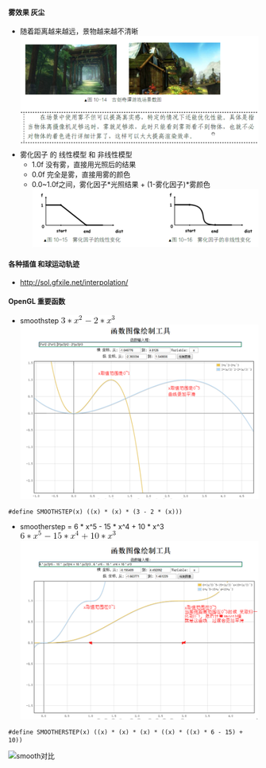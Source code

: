 #### 雾效果 灰尘 
* 随着距离越来越远，景物越来越不清晰 
![雾效果](雾_古剑奇谭.png)
* 雾化因子 的 线性模型 和 非线性模型
    * 1.0f 没有雾，直接用光照后的结果
    * 0.0f 完全是雾，直接用雾的颜色
    * 0.0~1.0f之间，雾化因子*光照结果 + (1-雾化因子)*雾颜色
![模型](雾化因子模型.png)


#### 各种插值 和球运动轨迹
* http://sol.gfxile.net/interpolation/ 

#### OpenGL 重要函数
* smoothstep
![smoothstep公式](smoothStep_formula.png)
![smoothstep图形](smoothstep.png)
```
#define SMOOTHSTEP(x) ((x) * (x) * (3 - 2 * (x)))
```
* smootherstep = 6 * x^5 -  15 *  x^4 + 10 * x^3  
![smootherstep公式](smootherStep_formula.png)
![smoothstep图形](smootherstep.png)
```
#define SMOOTHERSTEP(x) ((x) * (x) * (x) * ((x) * ((x) * 6 - 15) + 10))
```
![smooth对比](http://sol.gfxile.net/interpolation/smoothstep.gif)